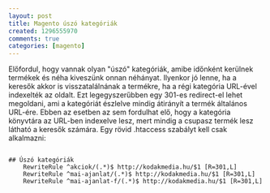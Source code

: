 ```yaml
---
layout: post
title: Magento úszó kategóriák
created: 1296555970
comments: true
categories: [magento]
---
```

Előfordul, hogy vannak olyan "úszó" kategóriák, amibe időnként kerülnek termékek és néha kiveszünk onnan néhányat. Ilyenkor jó lenne, ha a keresők akkor is visszatalálnának a termékre, ha a régi kategória URL-ével indexelték az oldalt. Ezt legegyszerűbben egy 301-es redirect-el lehet megoldani, ami a kategóriát észlelve mindig átirányít a termék általános URL-ére. Ebben az esetben az sem fordulhat elő, hogy a kategória könyvtára az URL-ben indexelve lesz, mert mindig a csupasz termék lesz látható a keresők számára. Egy rövid .htaccess szabályt kell csak alkalmazni:

<code>
## Úszó kategóriák
    RewriteRule ^akciok/(.*)$ http://kodakmedia.hu/$1 [R=301,L]
    RewriteRule ^mai-ajanlat/(.*)$ http://kodakmedia.hu/$1 [R=301,L]
    RewriteRule ^mai-ajanlat-f/(.*)$ http://kodakmedia.hu/$1 [R=301,L]
</code>
